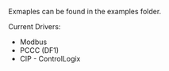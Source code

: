Exmaples can be found in the examples folder.

Current Drivers:
- Modbus
- PCCC (DF1)
- CIP - ControlLogix
